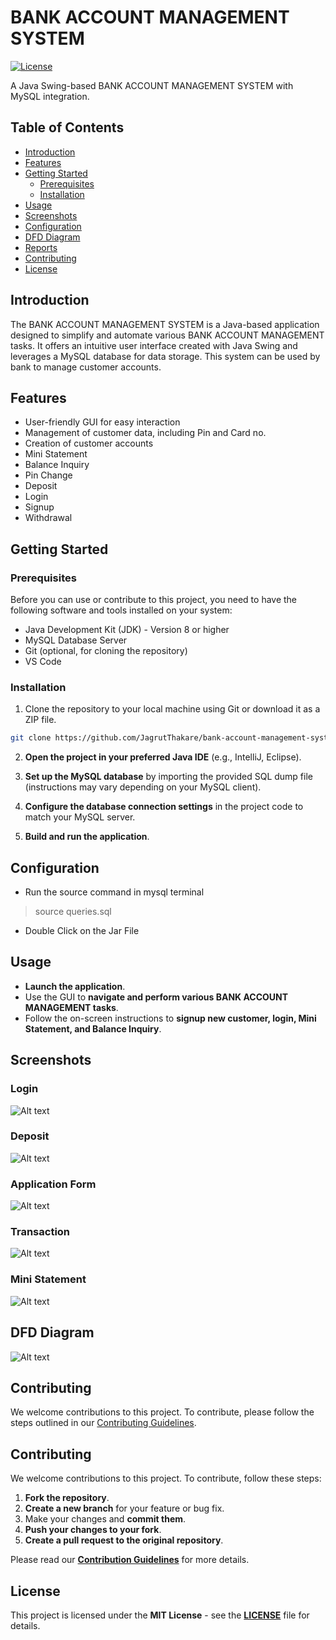 # BANK ACCOUNT MANAGEMENT SYSTEM

[![License](https://img.shields.io/badge/license-MIT-blue.svg)](LICENSE.md)

A Java Swing-based BANK ACCOUNT MANAGEMENT SYSTEM with MySQL integration.

## Table of Contents
- [Introduction](#introduction)
- [Features](#features)
- [Getting Started](#getting-started)
  - [Prerequisites](#prerequisites)
  - [Installation](#installation)
- [Usage](#usage)
- [Screenshots](#screenshots)
- [Configuration](#configuration)
- [DFD Diagram](#dfd-diagram)
- [Reports](#reports)
- [Contributing](#contributing)
- [License](#license)

## Introduction

The BANK ACCOUNT MANAGEMENT SYSTEM is a Java-based application designed to simplify and automate various BANK ACCOUNT MANAGEMENT tasks. It offers an intuitive user interface created with Java Swing and leverages a MySQL database for data storage. This system can be used by bank to manage customer accounts.

## Features

- User-friendly GUI for easy interaction
- Management of customer data, including Pin and Card no.
- Creation of customer accounts
- Mini Statement
- Balance Inquiry
- Pin Change
- Deposit
- Login
- Signup
- Withdrawal

## Getting Started

### Prerequisites

Before you can use or contribute to this project, you need to have the following software and tools installed on your system:

- Java Development Kit (JDK) - Version 8 or higher
- MySQL Database Server
- Git (optional, for cloning the repository)
- VS Code

### Installation

1. Clone the repository to your local machine using Git or download it as a ZIP file.

```bash
git clone https://github.com/JagrutThakare/bank-account-management-system
```

2. **Open the project in your preferred Java IDE** (e.g., IntelliJ, Eclipse).

3. **Set up the MySQL database** by importing the provided SQL dump file (instructions may vary depending on your MySQL client).

4. **Configure the database connection settings** in the project code to match your MySQL server.

5. **Build and run the application**.

## Configuration
- Run the source command in mysql terminal
> source queries.sql

- Double Click on the Jar File

## Usage

- **Launch the application**.
- Use the GUI to **navigate and perform various BANK ACCOUNT MANAGEMENT tasks**.
- Follow the on-screen instructions to **signup new customer, login, Mini Statement, and Balance Inquiry**.

## Screenshots
### Login

![Alt text](images/img2.png)

### Deposit

![Alt text](images/img3.png)

### Application Form
![Alt text](images/img4.png)

### Transaction

![Alt text](images/img5.png)

### Mini Statement

![Alt text](images/img6.png)


## DFD Diagram
![Alt text](images/img1.png)

## Contributing
We welcome contributions to this project. To contribute, please follow the steps outlined in our [Contributing Guidelines](CONTRIBUTING.md).

## Contributing

We welcome contributions to this project. To contribute, follow these steps:

1. **Fork the repository**.
2. **Create a new branch** for your feature or bug fix.
3. Make your changes and **commit them**.
4. **Push your changes to your fork**.
5. **Create a pull request to the original repository**.

Please read our **[Contribution Guidelines](CONTRIBUTING.md)** for more details.

## License

This project is licensed under the **MIT License** - see the **[LICENSE](LICENSE)** file for details.



